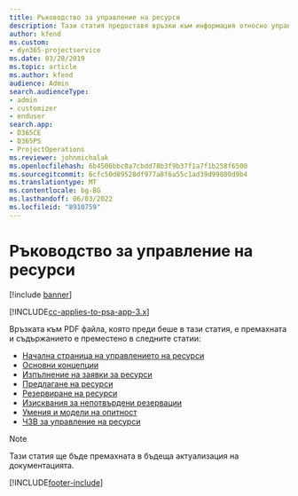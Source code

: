 ```yaml
---
title: Ръководство за управление на ресурси
description: Тази статия предоставя връзки към информация относно управлението на ресурси в Project Service Automation
author: kfend
ms.custom:
- dyn365-projectservice
ms.date: 03/28/2019
ms.topic: article
ms.author: kfend
audience: Admin
search.audienceType:
- admin
- customizer
- enduser
search.app:
- D365CE
- D365PS
- ProjectOperations
ms.reviewer: johnmichalak
ms.openlocfilehash: 6b4506bbc0a7cbdd78b3f9b37f1a7f1b258f6500
ms.sourcegitcommit: 6cfc50d89528df977a8f6a55c1ad39d99800d9b4
ms.translationtype: MT
ms.contentlocale: bg-BG
ms.lasthandoff: 06/03/2022
ms.locfileid: "8910759"
---
```

# <a name="resource-management-guide"></a>Ръководство за управление на ресурси

[!include [banner](../../includes/psa-now-project-operations.md)]

[!INCLUDE[cc-applies-to-psa-app-3.x](../../includes/cc-applies-to-psa-app-3x.md)]

Връзката към PDF файла, която преди беше в тази статия, е премахната и съдържанието е преместено в следните статии:

- [Начална страница на управлението на ресурси](../resource-management-home-page.md)
- [Основни концепции](../reports-key-concepts.md)
- [Изпълнение на заявки за ресурси](../resource-management-fulfill-requests.md)
- [Предлагане на ресурси](../resource-management-propose-resources.md)
- [Резервиране на ресурси](../resource-management-book-resources-scheduleboard.md)
- [Изисквания за непотвърдени резервации](../resource-management-softbook-requirements.md)
- [Умения и модели на опитност](../resource-management-skills-proficiency.md)
- [ЧЗВ за управление на ресурси](../resource-management-faq.md)

> [!NOTE]
> Тази статия ще бъде премахната в бъдеща актуализация на документацията. 


[!INCLUDE[footer-include](../../includes/footer-banner.md)]
